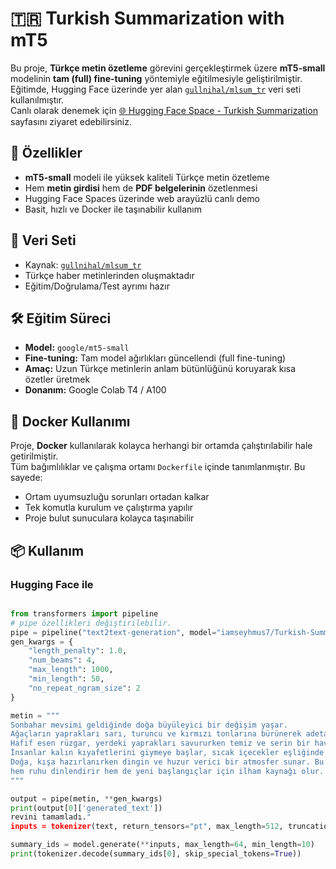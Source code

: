 # 🇹🇷 Turkish Summarization with mT5

Bu proje, **Türkçe metin özetleme** görevini gerçekleştirmek üzere **mT5-small** modelinin **tam (full) fine-tuning** yöntemiyle eğitilmesiyle geliştirilmiştir.  
Eğitimde, Hugging Face üzerinde yer alan [`gullnihal/mlsum_tr`](https://huggingface.co/datasets/gullnihal/mlsum_tr) veri seti kullanılmıştır.  
Canlı olarak denemek için [🌐 Hugging Face Space - Turkish Summarization](https://huggingface.co/spaces/iamseyhmus7/turkish-summarization) sayfasını ziyaret edebilirsiniz.

## 🚀 Özellikler
- **mT5-small** modeli ile yüksek kaliteli Türkçe metin özetleme
- Hem **metin girdisi** hem de **PDF belgelerinin** özetlenmesi
- Hugging Face Spaces üzerinde web arayüzlü canlı demo
- Basit, hızlı ve Docker ile taşınabilir kullanım

## 📂 Veri Seti
- Kaynak: [`gullnihal/mlsum_tr`](https://huggingface.co/datasets/gullnihal/mlsum_tr)
- Türkçe haber metinlerinden oluşmaktadır
- Eğitim/Doğrulama/Test ayrımı hazır

## 🛠️ Eğitim Süreci
- **Model:** `google/mt5-small`
- **Fine-tuning:** Tam model ağırlıkları güncellendi (full fine-tuning)
- **Amaç:** Uzun Türkçe metinlerin anlam bütünlüğünü koruyarak kısa özetler üretmek
- **Donanım:** Google Colab T4 / A100

## 🐳 Docker Kullanımı
Proje, **Docker** kullanılarak kolayca herhangi bir ortamda çalıştırılabilir hale getirilmiştir.  
Tüm bağımlılıklar ve çalışma ortamı `Dockerfile` içinde tanımlanmıştır. Bu sayede:
- Ortam uyumsuzluğu sorunları ortadan kalkar
- Tek komutla kurulum ve çalıştırma yapılır
- Proje bulut sunuculara kolayca taşınabilir

## 📦 Kullanım
### Hugging Face ile
```python

from transformers import pipeline
# pipe özellikleri değiştirilebilir.
pipe = pipeline("text2text-generation", model="iamseyhmus7/Turkish-Summarization")
gen_kwargs = {
    "length_penalty": 1.0,
    "num_beams": 4,
    "max_length": 1000,
    "min_length": 50,
    "no_repeat_ngram_size": 2
}

metin = """
Sonbahar mevsimi geldiğinde doğa büyüleyici bir değişim yaşar.
Ağaçların yaprakları sarı, turuncu ve kırmızı tonlarına bürünerek adeta bir renk cümbüşü oluşturur.
Hafif esen rüzgar, yerdeki yaprakları savururken temiz ve serin bir hava hissedilir.
İnsanlar kalın kıyafetlerini giymeye başlar, sıcak içecekler eşliğinde keyifli sohbetler eder.
Doğa, kışa hazırlanırken dingin ve huzur verici bir atmosfer sunar. Bu mevsimin getirdiği sakinlik,
hem ruhu dinlendirir hem de yeni başlangıçlar için ilham kaynağı olur.
"""

output = pipe(metin, **gen_kwargs)
print(output[0]['generated_text'])
revini tamamladı."
inputs = tokenizer(text, return_tensors="pt", max_length=512, truncation=True)

summary_ids = model.generate(**inputs, max_length=64, min_length=10)
print(tokenizer.decode(summary_ids[0], skip_special_tokens=True))
